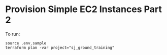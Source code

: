 # Provision Simple EC2 Instances Part 2

To run:

```
source .env.sample
terraform plan -var project="sj_ground_training"
```